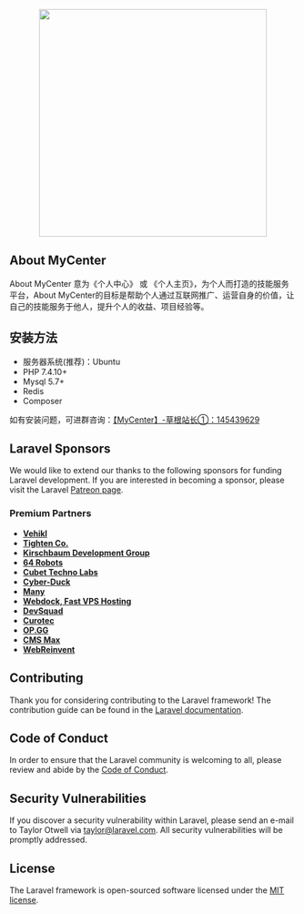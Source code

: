 <p align="center">
	<a href="https://www.modoushichang.com" target="_blank">
		<img src="https://www.gaoyongjian.com/img/logo.svg" width="400">
	</a>
</p>

<!-- <p align="center">
	<a href="https://travis-ci.org/laravel/framework">
		<img src="https://travis-ci.org/laravel/framework.svg" alt="Build Status">
	</a>
	<a href="https://packagist.org/packages/laravel/framework">
		<img src="https://img.shields.io/packagist/dt/laravel/framework" alt="Total Downloads">
	</a>
	<a href="https://packagist.org/packages/laravel/framework">
		<img src="https://img.shields.io/packagist/v/laravel/framework" alt="Latest Stable Version">
	</a>
	<a href="https://packagist.org/packages/laravel/framework">
		<img src="https://img.shields.io/packagist/l/laravel/framework" alt="License">
	</a>
</p> -->

## About MyCenter

About MyCenter 意为《个人中心》 或 《个人主页》，为个人而打造的技能服务平台，About MyCenter的目标是帮助个人通过互联网推广、运营自身的价值，让自己的技能服务于他人，提升个人的收益、项目经验等。


## 安装方法

- 服务器系统(推荐)：Ubuntu
- PHP 7.4.10+
- Mysql 5.7+
- Redis
- Composer

如有安装问题，可进群咨询：<a href="https://qm.qq.com/cgi-bin/qm/qr?k=FQfN38Is1Jsk1qIQKxnvb-A0xCaJuQLx&jump_from=webapi">【MyCenter】-草根站长①：145439629</a>

## Laravel Sponsors

We would like to extend our thanks to the following sponsors for funding Laravel development. If you are interested in becoming a sponsor, please visit the Laravel [Patreon page](https://patreon.com/taylorotwell).

### Premium Partners

- **[Vehikl](https://vehikl.com/)**
- **[Tighten Co.](https://tighten.co)**
- **[Kirschbaum Development Group](https://kirschbaumdevelopment.com)**
- **[64 Robots](https://64robots.com)**
- **[Cubet Techno Labs](https://cubettech.com)**
- **[Cyber-Duck](https://cyber-duck.co.uk)**
- **[Many](https://www.many.co.uk)**
- **[Webdock, Fast VPS Hosting](https://www.webdock.io/en)**
- **[DevSquad](https://devsquad.com)**
- **[Curotec](https://www.curotec.com/services/technologies/laravel/)**
- **[OP.GG](https://op.gg)**
- **[CMS Max](https://www.cmsmax.com/)**
- **[WebReinvent](https://webreinvent.com/?utm_source=laravel&utm_medium=github&utm_campaign=patreon-sponsors)**

## Contributing

Thank you for considering contributing to the Laravel framework! The contribution guide can be found in the [Laravel documentation](https://laravel.com/docs/contributions).

## Code of Conduct

In order to ensure that the Laravel community is welcoming to all, please review and abide by the [Code of Conduct](https://laravel.com/docs/contributions#code-of-conduct).

## Security Vulnerabilities

If you discover a security vulnerability within Laravel, please send an e-mail to Taylor Otwell via [taylor@laravel.com](mailto:taylor@laravel.com). All security vulnerabilities will be promptly addressed.

## License

The Laravel framework is open-sourced software licensed under the [MIT license](https://opensource.org/licenses/MIT).
